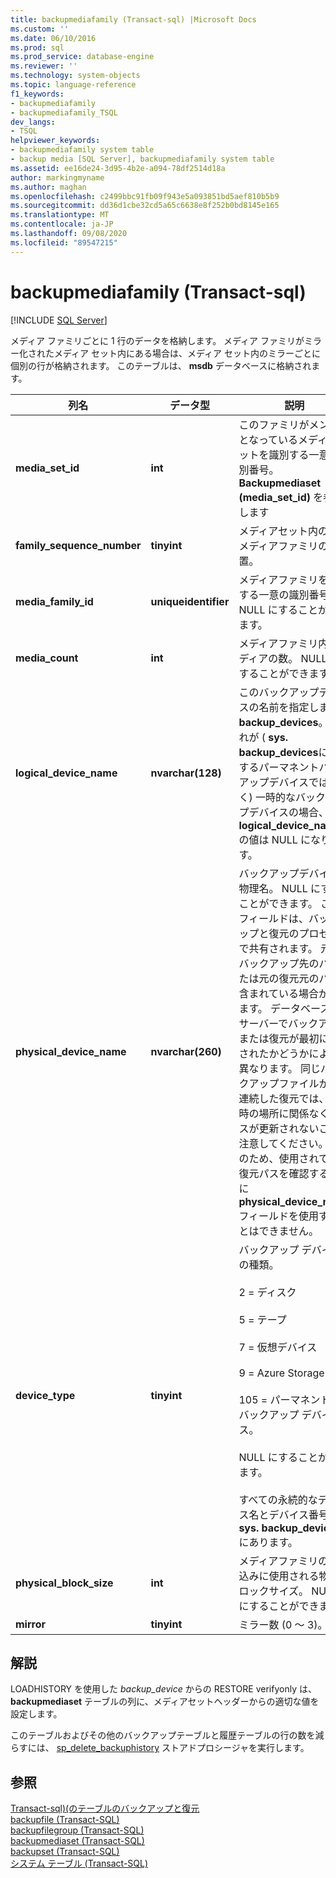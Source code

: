 ```yaml
---
title: backupmediafamily (Transact-sql) |Microsoft Docs
ms.custom: ''
ms.date: 06/10/2016
ms.prod: sql
ms.prod_service: database-engine
ms.reviewer: ''
ms.technology: system-objects
ms.topic: language-reference
f1_keywords:
- backupmediafamily
- backupmediafamily_TSQL
dev_langs:
- TSQL
helpviewer_keywords:
- backupmediafamily system table
- backup media [SQL Server], backupmediafamily system table
ms.assetid: ee16de24-3d95-4b2e-a094-78df2514d18a
author: markingmyname
ms.author: maghan
ms.openlocfilehash: c2499bbc91fb09f943e5a093851bd5aef810b5b9
ms.sourcegitcommit: dd36d1cbe32cd5a65c6638e8f252b0bd8145e165
ms.translationtype: MT
ms.contentlocale: ja-JP
ms.lasthandoff: 09/08/2020
ms.locfileid: "89547215"
---
```

# <a name="backupmediafamily-transact-sql"></a>backupmediafamily (Transact-sql)
[!INCLUDE [SQL Server](../../includes/applies-to-version/sqlserver.md)]

  メディア ファミリごとに 1 行のデータを格納します。 メディア ファミリがミラー化されたメディア セット内にある場合は、メディア セット内のミラーごとに個別の行が格納されます。 このテーブルは、 **msdb** データベースに格納されます。  
    
|列名|データ型|説明|  
|-----------------|---------------|-----------------|  
|**media_set_id**|**int**|このファミリがメンバーとなっているメディアセットを識別する一意の識別番号。 **Backupmediaset (media_set_id)** を参照します|  
|**family_sequence_number**|**tinyint**|メディアセット内のこのメディアファミリの位置。|  
|**media_family_id**|**uniqueidentifier**|メディアファミリを識別する一意の識別番号。 NULL にすることができます。|  
|**media_count**|**int**|メディアファミリ内のメディアの数。 NULL にすることができます。|  
|**logical_device_name**|**nvarchar(128)**|このバックアップデバイスの名前を指定します。 **backup_devices**。 これが ( **sys. backup_devices**に存在するパーマネントバックアップデバイスではなく) 一時的なバックアップデバイスの場合、 **logical_device_name** の値は NULL になります。|  
|**physical_device_name**|**nvarchar(260)**|バックアップデバイスの物理名。 NULL にすることができます。 このフィールドは、バックアップと復元のプロセス間で共有されます。 元のバックアップ先のパスまたは元の復元元のパスが含まれている場合があります。 データベースのサーバーでバックアップまたは復元が最初に実行されたかどうかによって異なります。 同じバックアップファイルからの連続した復元では、復元時の場所に関係なく、パスが更新されないことに注意してください。 このため、使用されている復元パスを確認するために **physical_device_name** フィールドを使用することはできません。|  
|**device_type**|**tinyint**|バックアップ デバイスの種類。<br /><br /> 2 = ディスク<br /><br /> 5 = テープ<br /><br /> 7 = 仮想デバイス<br /><br /> 9 = Azure Storage<br /><br /> 105 = パーマネントなバックアップ デバイス。<br /><br /> NULL にすることができます。<br /><br /> すべての永続的なデバイス名とデバイス番号は、 **sys. backup_devices**にあります。|  
|**physical_block_size**|**int**|メディアファミリの書き込みに使用される物理ブロックサイズ。 NULL にすることができます。|  
|**mirror**|**tinyint**|ミラー数 (0 ～ 3)。|  
  
## <a name="remarks"></a>解説  
 LOADHISTORY を使用した *backup_device* からの RESTORE verifyonly は、 **backupmediaset** テーブルの列に、メディアセットヘッダーからの適切な値を設定します。  
  
 このテーブルおよびその他のバックアップテーブルと履歴テーブルの行の数を減らすには、 [sp_delete_backuphistory](../../relational-databases/system-stored-procedures/sp-delete-backuphistory-transact-sql.md) ストアドプロシージャを実行します。  
  
## <a name="see-also"></a>参照  
 [Transact-sql&#41;&#40;のテーブルのバックアップと復元 ](../../relational-databases/system-tables/backup-and-restore-tables-transact-sql.md)   
 [backupfile &#40;Transact-SQL&#41;](../../relational-databases/system-tables/backupfile-transact-sql.md)   
 [backupfilegroup &#40;Transact-SQL&#41;](../../relational-databases/system-tables/backupfilegroup-transact-sql.md)   
 [backupmediaset &#40;Transact-SQL&#41;](../../relational-databases/system-tables/backupmediaset-transact-sql.md)   
 [backupset &#40;Transact-SQL&#41;](../../relational-databases/system-tables/backupset-transact-sql.md)   
 [システム テーブル &#40;Transact-SQL&#41;](../../relational-databases/system-tables/system-tables-transact-sql.md)  
  
  
